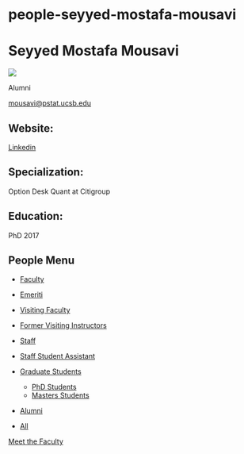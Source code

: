 # people-seyyed-mostafa-mousavi

# Seyyed Mostafa Mousavi

![](https://www.pstat.ucsb.edu/sites/default/files/styles/people_node/public/people/photo/mousavi_0.jpg?itok=BLGnN-9q)

Alumni

[mousavi@pstat.ucsb.edu](mailto:mousavi@pstat.ucsb.edu)

## Website:

[Linkedin](https://www.linkedin.com/in/stef-mousavi-phd-324a3354/)

## Specialization:

Option Desk Quant at Citigroup

## Education:

PhD 2017

## People Menu

- [Faculty](/people/academic "Faculty")
- [Emeriti](/people/emeriti "Emeriti")
- [Visiting Faculty](/people/visiting "Visiting Faculty")
- [Former Visiting Instructors](/people/lecturer "Former Visiting Instructors")
- [Staff](/people/staff)
- [Staff Student Assistant](/people/researcher "Staff Student Assistant")
- [Graduate Students](/people/student "Graduate Students")
  
  - [PhD Students](/people/student/phd "PhD Students")
  - [Masters Students](/people/student/masters "Masters Students")
- [Alumni](/people/alumni)
- [All](/people/all)

[Meet the Faculty](/people/meet-the-faculty)